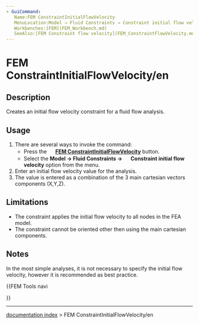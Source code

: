 ```yaml
---
- GuiCommand:
   Name:FEM ConstraintInitialFlowVelocity
   MenuLocation:Model → Fluid Constraints → Constraint initial flow velocity
   Workbenches:[FEM](FEM_Workbench.md)
   SeeAlso:[FEM Constraint flow velocity](FEM_ConstraintFlowVelocity.md)
---
```


# FEM ConstraintInitialFlowVelocity/en

## Description

Creates an initial flow velocity constraint for a fluid flow analysis.

## Usage

1.  There are several ways to invoke the command:
    -   Press the **<img src="images/FEM_ConstraintInitialFlowVelocity.svg" width=16px> [FEM ConstraintInitialFlowVelocity](FEM_ConstraintInitialFlowVelocity.md)** button.
    -   Select the **Model → Fluid Constraints → <img src="images/FEM_ConstraintInitialFlowVelocity.svg" width=16px> Constraint initial flow velocity** option from the menu.
2.  Enter an initial flow velocity value for the analysis.
3.  The value is entered as a combination of the 3 main cartesian vectors components (X,Y,Z).

## Limitations

-   The constraint applies the initial flow velocity to all nodes in the FEA model.
-   The constraint cannot be oriented other then using the main cartesian components.

## Notes

In the most simple analyses, it is not necessary to specify the initial flow velocity, however it is recommended as best practice.





{{FEM Tools navi

}}

---
[documentation index](../README.md) > FEM ConstraintInitialFlowVelocity/en
